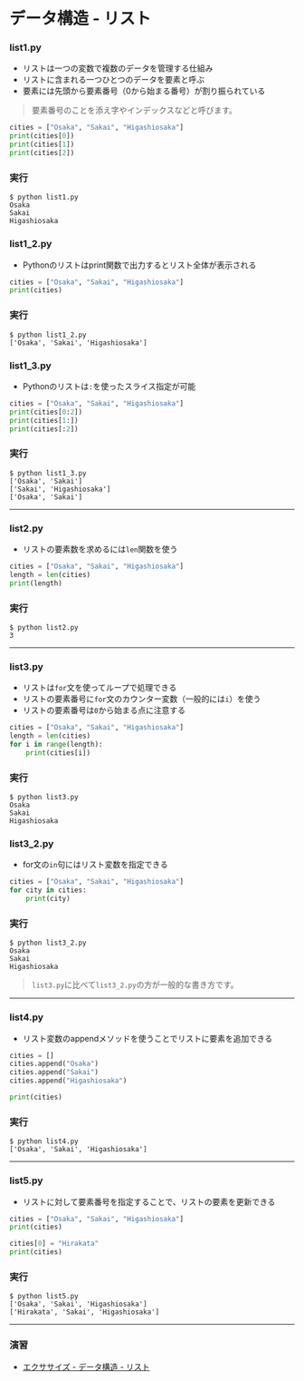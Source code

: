# データ構造 - リスト

### list1.py

+ リストは一つの変数で複数のデータを管理する仕組み
+ リストに含まれる一つひとつのデータを要素と呼ぶ
+ 要素には先頭から要素番号（0から始まる番号）が割り振られている

> 要素番号のことを添え字やインデックスなどと呼びます。

```python
cities = ["Osaka", "Sakai", "Higashiosaka"]
print(cities[0])
print(cities[1])
print(cities[2])
```

### 実行

```
$ python list1.py
Osaka
Sakai
Higashiosaka
```

### list1_2.py

+ Pythonのリストはprint関数で出力するとリスト全体が表示される

```python
cities = ["Osaka", "Sakai", "Higashiosaka"]
print(cities)
```

### 実行

```
$ python list1_2.py
['Osaka', 'Sakai', 'Higashiosaka']
```

### list1_3.py

+ Pythonのリストは`:`を使ったスライス指定が可能

```python
cities = ["Osaka", "Sakai", "Higashiosaka"]
print(cities[0:2])
print(cities[1:])
print(cities[:2])
```

### 実行

```
$ python list1_3.py
['Osaka', 'Sakai']
['Sakai', 'Higashiosaka']
['Osaka', 'Sakai']
```

---

### list2.py

+ リストの要素数を求めるには`len`関数を使う

```python
cities = ["Osaka", "Sakai", "Higashiosaka"]
length = len(cities)
print(length)
```

### 実行

```
$ python list2.py
3
```

---


### list3.py

+ リストは`for`文を使ってループで処理できる
+ リストの要素番号に`for`文のカウンター変数（一般的には`i`）を使う
+ リストの要素番号は`0`から始まる点に注意する

```python
cities = ["Osaka", "Sakai", "Higashiosaka"]
length = len(cities)
for i in range(length):
    print(cities[i])
```

### 実行

```
$ python list3.py
Osaka
Sakai
Higashiosaka
```

### list3_2.py

+ for文の`in`句にはリスト変数を指定できる

```python
cities = ["Osaka", "Sakai", "Higashiosaka"]
for city in cities:
    print(city)
```

### 実行

```
$ python list3_2.py
Osaka
Sakai
Higashiosaka
```

> `list3.py`に比べて`list3_2.py`の方が一般的な書き方です。

---


### list4.py

+ リスト変数のappendメソッドを使うことでリストに要素を追加できる

```python
cities = []
cities.append("Osaka")
cities.append("Sakai")
cities.append("Higashiosaka")

print(cities)
```

### 実行

```
$ python list4.py
['Osaka', 'Sakai', 'Higashiosaka']
```

---


### list5.py

+ リストに対して要素番号を指定することで、リストの要素を更新できる

```python
cities = ["Osaka", "Sakai", "Higashiosaka"]
print(cities)

cities[0] = "Hirakata"
print(cities)
```

### 実行

```
$ python list5.py 
['Osaka', 'Sakai', 'Higashiosaka']
['Hirakata', 'Sakai', 'Higashiosaka']
```

---

### 演習

+ [エクササイズ - データ構造 - リスト](ex/06_basic_ex.md)
